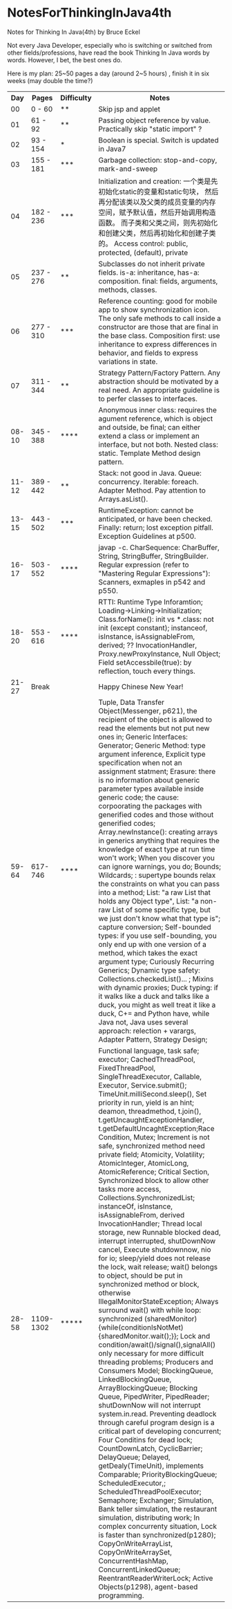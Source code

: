 # NotesForThinkingInJava4th
Notes for Thinking In Java(4th) by Bruce Eckel

Not every Java Developer, especially who is switching or switched from other fields/professions, have read the book Thinking In Java words by words. However, I bet, the best ones do.

Here is my plan: 25~50 pages a day (around 2~5 hours) , finish it in six weeks (may double the time?)

<table>
  <tr>
    <th>Day</th>
    <th>Pages</th>
    <th>Difficulty</th>
    <th>Notes</th>
  </tr>
  <tr>
    <td>00</td>
    <td>0 - 60</td>
    <td>**</td>
    <td>Skip jsp and applet</td>
  </tr>
  <tr>
    <td>01</td>
    <td>61 - 92</td>
    <td>**</td>
    <td>Passing object reference by value. Practically skip "static import" ?</td>
  </tr>
  <tr>
    <td>02</td>
    <td>93 - 154</td>
    <td>*</td>
    <td>Boolean is special. Switch is updated in Java7</td>
  </tr>
  <tr>
    <td>03</td>
    <td>155 - 181</td>
    <td>***</td>
    <td>Garbage collection: stop-and-copy, mark-and-sweep
    </td>
  </tr>
  <tr>
    <td>04</td>
    <td>182 - 236</td>
    <td>***</td>
    <td>Initialization and creation:  一个类是先初始化static的变量和static句块，
    然后再分配该类以及父类的成员变量的内存空间，赋予默认值，然后开始调用构造函数。
    而子类和父类之间，则先初始化和创建父类，然后再初始化和创建子类的。
    Access control: 
    public, protected, (default), private
    </td>
  </tr>
  <tr>
    <td>05</td>
    <td>237 - 276</td>
    <td>**</td>
    <td>Subclasses do not inherit private fields.
    is-a: inheritance, has-a: composition.
    final: fields, arguments, methods, classes.
    </td>
  </tr>
  <tr>
    <td>06</td>
    <td>277 - 310</td>
    <td>***</td>
    <td>
    Reference counting: good for mobile app to show synchronization icon. 
    The only safe methods to call inside a constructor are those that are final in the base class.
    Composition first: use inheritance to express differences in behavior, and fields to express variations in state.
    </td>
  </tr>
  <tr>
    <td>07</td>
    <td>311 - 344</td>
    <td>**</td>
    <td>Strategy Pattern/Factory Pattern. 
    Any abstraction should be motivated by a real need. 
    An appropriate guideline is to perfer classes to interfaces.
    </td>
  </tr>
  <tr>
    <td>08-10</td>
    <td>345 - 388</td>
    <td>****</td>
    <td>Anonymous inner class: requires the agument reference, which is object and outside, be final; can either extend a class or implement an interface, but not both.
    Nested class: static.
    Template Method design pattern.
    </td>
  </tr>
  <tr>
    <td>11-12</td>
    <td>389 - 442</td>
    <td>**</td>
    <td>Stack: not good in Java. Queue: concurrency. Iterable: foreach. Adapter Method. Pay attention to Arrays.asList().
    </td>
  </tr>
  <tr>
    <td>13-15</td>
    <td>443 - 502</td>
    <td>***</td>
    <td>RuntimeException: cannot be anticipated, or have been checked. Finally: return; lost exception pitfall. Exception Guidelines at p500.
    </td>
  </tr>
  <tr>
    <td>16-17</td>
    <td>503 - 552</td>
    <td>****</td>
    <td>javap -c. CharSequence: CharBuffer, String, StringBuffer, StringBuilder. Regular expression (refer to "Mastering Regular Expressions"): Scanners, exmaples in p542 and p550.
    </td>
  </tr>
  <tr>
    <td>18-20</td>
    <td>553 - 616</td>
    <td>****</td>
    <td>RTTI: Runtime Type Inforamtion; Loading->Linking->Initialization; Class.forName(): init vs *.class: not init (except constant); instanceof, isInstance, isAssignableFrom, derived; ?? InvocationHandler, Proxy.newProxyInstance, Null Object; Field setAccessbile(true): by reflection, touch every things.
    </td>
  </tr>
  <tr>
    <td>21-27</td>
    <td>Break</td>
    <td></td>
    <td>Happy Chinese New Year!
    </td>
  </tr>
  <tr>
    <td>59-64</td>
    <td>617-746</td>
    <td>****</td>
    <td>Tuple, Data Transfer Object(Messenger, p621), the recipient of the object is allowed to read the elements but not put new ones in; Generic Interfaces: Generator<T>; Generic Method: type argument inference, Explicit type specification when not an assignment statment; Erasure: there is no information about generic parameter types available inside generic code; the cause: corpoorating the packages with generified codes and those without generified codes; Array.newInstance(): creating arrays in generics anything that requires the knowledge of exact type at run time won't work; When you discover you can ignore warnings, you do; Bounds; Wildcards; <? super Clas>: supertype bounds relax the constraints on what you can pass into a method; List: "a raw List that holds any Object type", List<?>: "a non-raw List of some specific type, but we just don't know what that type is"; capture conversion; Self-bounded types: if you use self-bounding, you only end up with one version of a method, which takes the exact argument type; Curiously Recurring Generics; Dynamic type safety: Collections.checkedList()... ; Mixins with dynamic proxies; Duck typing: if it walks like a duck and talks like a duck, you might as well treat it like a duck, C+= and Python have, while Java not, Java uses several approach: relection + varargs, Adapter Pattern, Strategy Design; 
    </td>
  </tr>
    <tr>
    <td>28-58</td>
    <td>1109-1302</td>
    <td>*****</td>
    <td>Functional language, task safe; executor; CachedThreadPool, FixedThreadPool, SingleThreadExecutor, Callable, Executor, Service.submit(); TimeUnit.milliSecond.sleep(), Set priority in run, yield is an hint; deamon, threadmethod, t.join(), t.getUncaughtExceptionHandler, t.getDefaultUncaghtException;Race Condition, Mutex; Increment is not safe, synchronized method need private field; Atomicity, Volatility; AtomicInteger, AtomicLong, AtomicReference; Critical Section, Synchronized block to allow other tasks more access, Collections.SynchronizedList; instanceOf, isInstance, isAssignableFrom, derived InvocationHandler; Thread local storage, new Runnable blocked dead, interrupt interrupted, shutDownNow cancel, Execute shutdownnow, nio for io; sleep/yield does not release the lock, wait release; wait() belongs to object, should be put in synchronized method or block, otherwise IllegalMonitorStateException; Always surround wait() with while loop: synchronized (sharedMonitor){while(conditionIsNotMet){sharedMonitor.wait();}}; Lock and condition/await()/signal(),signalAll() only necessary for more difficult threading problems; Producers and Consumers Model; BlockingQueue, LinkedBlockingQueue, ArrayBlockingQueue; Blocking Queue, PipedWriter, PipedReader; shutDownNow will not interrupt system.in.read. Preventing deadlock through careful program design is a critical part of developing concurrent; Four Conditins for dead lock; CountDownLatch, CyclicBarrier; DelayQueue; Delayed, getDealy(TimeUnit), implements Comparable; PriorityBlockingQueue; ScheduledExecutor,; ScheduledThreadPoolExecutor; Semaphore; Exchanger; Simulation, Bank teller simulation, the restaurant simulation, distributing work; In complex concurrenty situation, Lock is faster than synchronized(p1280); CopyOnWriteArrayList, CopyOnWriteArraySet, ConcurrentHashMap, ConcurrentLinkedQueue; ReentrantReaderWriterLock; Active Objects(p1298), agent-based programming. </td>
  </tr>
</table>
</table>
